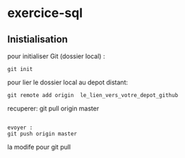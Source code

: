 ﻿# exercice-sql

## Inistialisation 

pour initialiser Git (dossier local) :
```
git init
```
pour lier le dossier local au depot distant:
```
git remote add origin  le_lien_vers_votre_depot_github

```
recuperer: git pull origin master 
```

evoyer :
git push origin master 
```
la modife pour git pull
